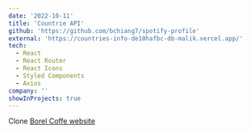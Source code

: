 ```yaml
---
date: '2022-10-11'
title: 'Countrie API'
github: 'https://github.com/bchiang7/spotify-profile'
external: 'https://countries-info-de10hafbc-db-malik.vercel.app/'
tech:
  - React
  - React Router
  - React Icons
  - Styled Components
  - Axios
company: ''
showInProjects: true
---
```


Clone [Borel Coffe website](https://www.borealcoffee.ch/?sl=en)
